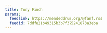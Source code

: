 ```yaml
---
title: Tony Finch
params:
  feedlink: https://mendeddrum.org/@fanf.rss
  feedid: 7ddfe21b49315b3b7f375241873a3eba
---
```

